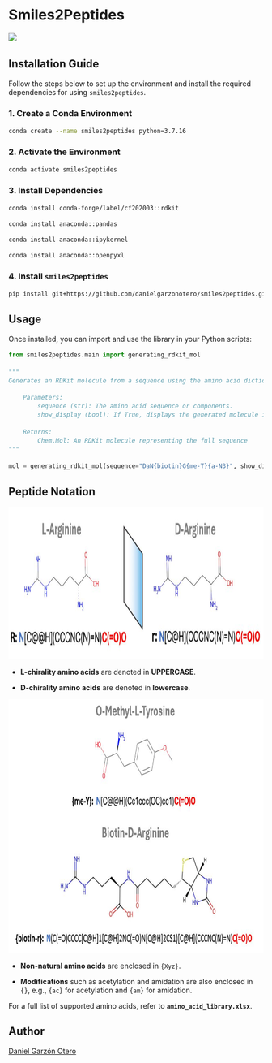 # Smiles2Peptides

![](https://github.com/danielgarzonotero/smiles2peptides/fig/smiles2peptides.gif)

## Installation Guide

Follow the steps below to set up the environment and install the required dependencies for using `smiles2peptides`.

### 1. Create a Conda Environment

```sh
conda create --name smiles2peptides python=3.7.16
```

### 2. Activate the Environment

```sh
conda activate smiles2peptides
```

### 3. Install Dependencies

```sh
conda install conda-forge/label/cf202003::rdkit
```
```sh
conda install anaconda::pandas
```
```sh
conda install anaconda::ipykernel
```
```sh
conda install anaconda::openpyxl
```

### 4. Install `smiles2peptides`

```sh
pip install git+https://github.com/danielgarzonotero/smiles2peptides.git
```

## Usage

Once installed, you can import and use the library in your Python scripts:

```python
from smiles2peptides.main import generating_rdkit_mol

"""
Generates an RDKit molecule from a sequence using the amino acid dictionary.
    
    Parameters:
        sequence (str): The amino acid sequence or components.
        show_display (bool): If True, displays the generated molecule image.
    
    Returns:
        Chem.Mol: An RDKit molecule representing the full sequence
"""

mol = generating_rdkit_mol(sequence="DaN{biotin}G{me-T}{a-N3}", show_display=True)
```
## Peptide Notation

<img src="fig/LvsD.jpeg" width="800" height="300"/>

- **L-chirality amino acids** are denoted in **UPPERCASE**.

- **D-chirality amino acids** are denoted in **lowercase**.

<img src="fig/nonNatural.jpeg" width="800" height="500"/>


- **Non-natural amino acids** are enclosed in `{Xyz}`.

- **Modifications** such as acetylation and amidation are also enclosed in `{}`, e.g., `{ac}` for acetylation and `{am}` for amidation.

For a full list of supported amino acids, refer to **`amino_acid_library.xlsx`**.

## Author

[Daniel Garzón Otero](https://github.com/danielgarzonotero)
